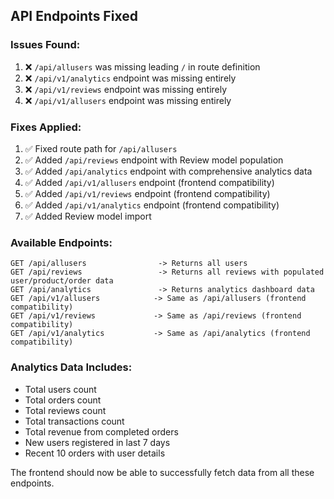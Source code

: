 ## API Endpoints Fixed

### Issues Found:
1. ❌ `/api/allusers` was missing leading `/` in route definition
2. ❌ `/api/v1/analytics` endpoint was missing entirely  
3. ❌ `/api/v1/reviews` endpoint was missing entirely
4. ❌ `/api/v1/allusers` endpoint was missing entirely

### Fixes Applied:
1. ✅ Fixed route path for `/api/allusers` 
2. ✅ Added `/api/reviews` endpoint with Review model population
3. ✅ Added `/api/analytics` endpoint with comprehensive analytics data
4. ✅ Added `/api/v1/allusers` endpoint (frontend compatibility)
5. ✅ Added `/api/v1/reviews` endpoint (frontend compatibility)  
6. ✅ Added `/api/v1/analytics` endpoint (frontend compatibility)
7. ✅ Added Review model import

### Available Endpoints:
```
GET /api/allusers                -> Returns all users
GET /api/reviews                 -> Returns all reviews with populated user/product/order data
GET /api/analytics               -> Returns analytics dashboard data
GET /api/v1/allusers            -> Same as /api/allusers (frontend compatibility)
GET /api/v1/reviews             -> Same as /api/reviews (frontend compatibility)  
GET /api/v1/analytics           -> Same as /api/analytics (frontend compatibility)
```

### Analytics Data Includes:
- Total users count
- Total orders count  
- Total reviews count
- Total transactions count
- Total revenue from completed orders
- New users registered in last 7 days
- Recent 10 orders with user details

The frontend should now be able to successfully fetch data from all these endpoints.
